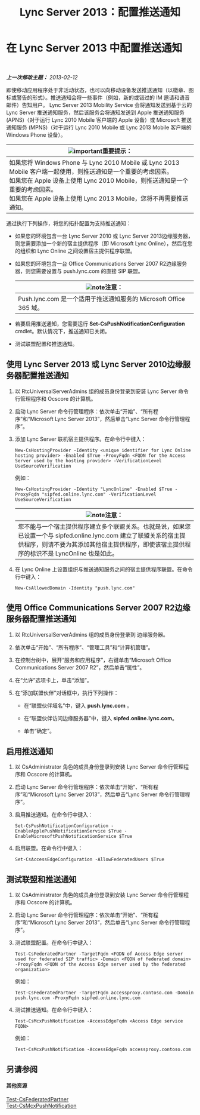 ﻿---
title: Lync Server 2013：配置推送通知
TOCTitle: 配置推送通知
ms:assetid: d77f2c06-0fe6-45d5-8f08-808ab871b3e0
ms:mtpsurl: https://technet.microsoft.com/zh-cn/library/Hh690047(v=OCS.15)
ms:contentKeyID: 49314399
ms.date: 05/19/2016
mtps_version: v=OCS.15
ms.translationtype: HT
---

# 在 Lync Server 2013 中配置推送通知

 

_**上一次修改主题：** 2013-02-12_

即使移动应用程序处于非活动状态，也可以向移动设备发送推送通知（以徽章、图标或警告的形式）。推送通知会将一些事件（例如，新的或错过的 IM 邀请和语音邮件）告知用户。 Lync Server 2013 Mobility Service 会将通知发送到基于云的 Lync Server 推送通知服务，然后该服务会将通知发送到 Apple 推送通知服务 (APNS)（对于运行 Lync 2010 Mobile 客户端的 Apple 设备）或 Microsoft 推送通知服务 (MPNS)（对于运行 Lync 2010 Mobile 或 Lync 2013 Mobile 客户端的 Windows Phone 设备）。

<table>
<thead>
<tr class="header">
<th><img src="images/Gg398794.important(OCS.15).gif" title="important" alt="important" />重要提示：</th>
</tr>
</thead>
<tbody>
<tr class="odd">
<td>如果您将 Windows Phone 与 Lync 2010 Mobile 或 Lync 2013 Mobile 客户端一起使用，则推送通知是一个重要的考虑因素。<br />
如果您在 Apple 设备上使用 Lync 2010 Mobile，则推送通知是一个重要的考虑因素。<br />
如果您在 Apple 设备上使用 Lync 2013 Mobile，您将不再需要推送通知。</td>
</tr>
</tbody>
</table>


通过执行下列操作，将您的拓扑配置为支持推送通知：

  - 如果您的环境包含一台 Lync Server 2010 或 Lync Server 2013边缘服务器，则您需要添加一个新的宿主提供程序（即 Microsoft Lync Online），然后在您的组织和 Lync Online 之间设置宿主提供程序联盟。

  - 如果您的环境包含一台 Office Communications Server 2007 R2边缘服务器，则您需要设置与 push.lync.com 的直接 SIP 联盟。
    
    <table>
    <thead>
    <tr class="header">
    <th><img src="images/Dn783119.note(OCS.15).gif" title="note" alt="note" />注意：</th>
    </tr>
    </thead>
    <tbody>
    <tr class="odd">
    <td>Push.lync.com 是一个适用于推送通知服务的 Microsoft Office 365 域。</td>
    </tr>
    </tbody>
    </table>


  - 若要启用推送通知，您需要运行 **Set-CsPushNotificationConfiguration** cmdlet。默认情况下，推送通知已关闭。

  - 测试联盟配置和推送通知。

## 使用 Lync Server 2013 或 Lync Server 2010边缘服务器配置推送通知

1.  以 RtcUniversalServerAdmins 组的成员身份登录到安装 Lync Server 命令行管理程序和 Ocscore 的计算机。

2.  启动 Lync Server 命令行管理程序：依次单击“开始”、“所有程序”和“Microsoft Lync Server 2013”，然后单击“Lync Server 命令行管理程序”。

3.  添加 Lync Server 联机宿主提供程序。在命令行中键入：
    
        New-CsHostingProvider -Identity <unique identifier for Lync Online hosting provider> -Enabled $True -ProxyFqdn <FQDN for the Access Server used by the hosting provider> -VerificationLevel UseSourceVerification
    
    例如：
    
        New-CsHostingProvider -Identity "LyncOnline" -Enabled $True -ProxyFqdn "sipfed.online.lync.com" -VerificationLevel UseSourceVerification
    
    <table>
    <thead>
    <tr class="header">
    <th><img src="images/Dn783119.note(OCS.15).gif" title="note" alt="note" />注意：</th>
    </tr>
    </thead>
    <tbody>
    <tr class="odd">
    <td>您不能与一个宿主提供程序建立多个联盟关系。也就是说，如果您已设置一个与 sipfed.online.lync.com 建立了联盟关系的宿主提供程序，则请不要为其添加其他宿主提供程序，即使该宿主提供程序的标识不是 LyncOnline 也是如此。</td>
    </tr>
    </tbody>
    </table>


4.  在 Lync Online 上设置组织与推送通知服务之间的宿主提供程序联盟。在命令行中键入：
    
        New-CsAllowedDomain -Identity "push.lync.com"

## 使用 Office Communications Server 2007 R2边缘服务器配置推送通知

1.  以 RtcUniversalServerAdmins 组的成员身份登录到 边缘服务器。

2.  依次单击“开始”、“所有程序”、“管理工具”和“计算机管理”。

3.  在控制台树中，展开“服务和应用程序”，右键单击“Microsoft Office Communications Server 2007 R2”，然后单击“属性”。

4.  在“允许”选项卡上，单击“添加”。

5.  在“添加联盟伙伴”对话框中，执行下列操作：
    
      - 在“联盟伙伴域名”中，键入 **push.lync.com** 。
    
      - 在“联盟伙伴访问边缘服务器”中，键入 **sipfed.online.lync.com**。
    
      - 单击“确定”。

## 启用推送通知

1.  以 CsAdministrator 角色的成员身份登录到安装 Lync Server 命令行管理程序和 Ocscore 的计算机。

2.  启动 Lync Server 命令行管理程序：依次单击“开始”、“所有程序”和“Microsoft Lync Server 2013”，然后单击“Lync Server 命令行管理程序”。

3.  启用推送通知。在命令行中键入：
    
        Set-CsPushNotificationConfiguration -EnableApplePushNotificationService $True -EnableMicrosoftPushNotificationService $True

4.  启用联盟。在命令行中键入：
    
        Set-CsAccessEdgeConfiguration -AllowFederatedUsers $True

## 测试联盟和推送通知

1.  以 CsAdministrator 角色的成员身份登录到安装 Lync Server 命令行管理程序和 Ocscore 的计算机。

2.  启动 Lync Server 命令行管理程序：依次单击“开始”、“所有程序”和“Microsoft Lync Server 2013”，然后单击“Lync Server 命令行管理程序”。

3.  测试联盟配置。在命令行中键入：
    
        Test-CsFederatedPartner -TargetFqdn <FQDN of Access Edge server used for federated SIP traffic> -Domain <FQDN of federated domain> -ProxyFqdn <FQDN of the Access Edge server used by the federated organization>
    
    例如：
    
        Test-CsFederatedPartner -TargetFqdn accessproxy.contoso.com -Domain push.lync.com -ProxyFqdn sipfed.online.lync.com

4.  测试推送通知。在命令行中键入：
    
        Test-CsMcxPushNotification -AccessEdgeFqdn <Access Edge service FQDN>
    
    例如：
    
        Test-CsMcxPushNotification -AccessEdgeFqdn accessproxy.contoso.com

## 另请参阅

#### 其他资源

[Test-CsFederatedPartner](https://docs.microsoft.com/en-us/powershell/module/skype/Test-CsFederatedPartner)  
[Test-CsMcxPushNotification](test-csmcxpushnotification.md)

